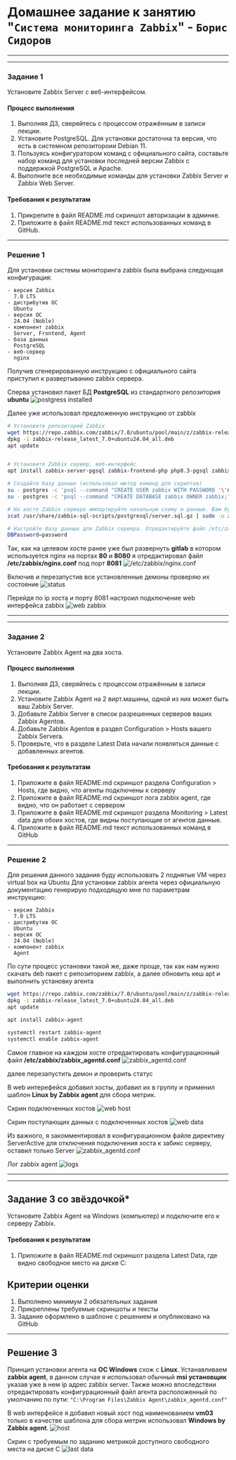 # Домашнее задание к занятию "`Система мониторинга Zabbix`" - `Борис Сидоров`
   
---
---

### Задание 1

Установите Zabbix Server с веб-интерфейсом.

#### Процесс выполнения
1. Выполняя ДЗ, сверяйтесь с процессом отражённым в записи лекции.
2. Установите PostgreSQL. Для установки достаточна та версия, что есть в системном репозитороии Debian 11.
3. Пользуясь конфигуратором команд с официального сайта, составьте набор команд для установки последней версии Zabbix с поддержкой PostgreSQL и Apache.
4. Выполните все необходимые команды для установки Zabbix Server и Zabbix Web Server.

#### Требования к результатам 
1. Прикрепите в файл README.md скриншот авторизации в админке.
2. Приложите в файл README.md текст использованных команд в GitHub.

---

### Решение 1

Для установки системы мониторинга zabbix была выбрана следующая конфигурация:
```
- версия Zabbix
  7.0 LTS
- дистрибутив ОС
  Ubuntu
- версия ОС
  24.04 (Noble)
- компонент zabbix
  Server, Frontend, Agent
- база данных
  PostgreSQL
- веб-сервер
  nginx
```

Получив сгенерированную инструкцию с официального сайта приступил к развертыванию zabbix сервера.

Сперва установил пакет БД **PostgreSQL** из стандартного репозитория **ubuntu**
![postgress installed](screen/hw-02.md/hw-02-1.1.png)

Далее уже использовал предложенную инструкцию от zabbix

```bash
# Установите репозиторий Zabbix
wget https://repo.zabbix.com/zabbix/7.0/ubuntu/pool/main/z/zabbix-release/zabbix-release_latest_7.0+ubuntu24.04_all.deb
dpkg -i zabbix-release_latest_7.0+ubuntu24.04_all.deb
apt update


# Установите Zabbix сервер, веб-интерфейс
apt install zabbix-server-pgsql zabbix-frontend-php php8.3-pgsql zabbix-nginx-conf zabbix-sql-scripts

# Создайте базу данных (использовал метод команд для скриптов)
su - postgres -c 'psql --command "CREATE USER zabbix WITH PASSWORD '\'пароль\'';"'
su - postgres -c 'psql --command "CREATE DATABASE zabbix OWNER zabbix;"'

# На хосте Zabbix сервера импортируйте начальную схему и данные. Вам будет предложено ввести недавно созданный пароль.
zcat /usr/share/zabbix-sql-scripts/postgresql/server.sql.gz | sudo -u zabbix psql zabbix

# Настройте базу данных для Zabbix сервера. Отредактируйте файл /etc/zabbix/zabbix_server.conf
DBPassword=password
```

Так, как на целевом хосте ранее уже был развернуть **gitlab** в котором используется nginx на портах **80** и **8080** я отредактировал файл **/etc/zabbix/nginx.conf** под порт **8081**
![/etc/zabbix/nginx.conf](screen/hw-02.md/hw-02-1.2.png)

Включив и перезапустив все установленные демоны проверяю их состояние
![status](screen/hw-02.md/hw-02-1.3.png)

Перейдя по ip хоста и порту 8081 настроил подключение web интерфейса zabbix
![web zabbix](screen/hw-02.md/hw-02-1.4.png)

---
---

### Задание 2

Установите Zabbix Agent на два хоста.

#### Процесс выполнения
1. Выполняя ДЗ, сверяйтесь с процессом отражённым в записи лекции.
2. Установите Zabbix Agent на 2 вирт.машины, одной из них может быть ваш Zabbix Server.
3. Добавьте Zabbix Server в список разрешенных серверов ваших Zabbix Agentов.
4. Добавьте Zabbix Agentов в раздел Configuration > Hosts вашего Zabbix Servera.
5. Проверьте, что в разделе Latest Data начали появляться данные с добавленных агентов.

#### Требования к результатам
1. Приложите в файл README.md скриншот раздела Configuration > Hosts, где видно, что агенты подключены к серверу
2. Приложите в файл README.md скриншот лога zabbix agent, где видно, что он работает с сервером
3. Приложите в файл README.md скриншот раздела Monitoring > Latest data для обоих хостов, где видны поступающие от агентов данные.
4. Приложите в файл README.md текст использованных команд в GitHub

---

### Решение 2

Для решения данного задания буду использовать 2 поднятые VM через virtual box на Ubuntu
Для установки zabbix агента через официальную документацию генерирую подходящую мне по параметрам инструкцию:
```
- версия Zabbix
  7.0 LTS
- дистрибутив ОС
  Ubuntu
- версия ОС
  24.04 (Noble)
- компонент zabbix
  Agent
```
По сути процесс установки такой же, даже проще, так как нам нужно скачать deb пакет с репозиторием zabbix, а далее обновить кеш apt и выполнить установку агента

```bash
wget https://repo.zabbix.com/zabbix/7.0/ubuntu/pool/main/z/zabbix-release/zabbix-release_latest_7.0+ubuntu24.04_all.deb
dpkg -i zabbix-release_latest_7.0+ubuntu24.04_all.deb
apt update

apt install zabbix-agent

systemctl restart zabbix-agent
systemctl enable zabbix-agent
```

Самое главное на каждом хосте отредактировать конфигурационный файл 
**/etc/zabbix/zabbix_agentd.conf**
![zabbix_agentd.conf](screen/hw-02.md/task-2/hw-02-2.1.png)

далее перезапустить демон и проверить статус

В web интерефейся добавил хосты, добавил их в группу и применил шаблон **Linux by Zabbix agent** для сбора метрик.

Скрин подключенных хостов
![web host](screen/hw-02.md/task-2/hw-02-2.2.png)

Скрин поступающих данных с подключенных хостов
![web data](screen/hw-02.md/task-2/hw-02-2.3.png)

Из важного, я закомментировал в конфигурационном файле директиву ServerActive для отключения подключения хоста к забикс серверу, оставил только Server
![zabbix_agentd.conf](screen/hw-02.md/task-2/hw-02-2.4.png)

Лог zabbix agent
![logs](screen/hw-02.md/task-2/hw-02-2.5.png)

---
---

## Задание 3 со звёздочкой*

Установите Zabbix Agent на Windows (компьютер) и подключите его к серверу Zabbix.

#### Требования к результатам
1. Приложите в файл README.md скриншот раздела Latest Data, где видно свободное место на диске C:

## Критерии оценки

1. Выполнено минимум 2 обязательных задания
2. Прикреплены требуемые скриншоты и тексты 
3. Задание оформлено в шаблоне с решением и опубликовано на GitHub

---

## Решение 3

Принцип установки агента на **ОС Windows** схож с **Linux**. Устанавливаем **zabbix agent**, в данном случае я использовал обычный **msi установщик** указав уже в нем ip адрес zabbix server. Также можно впоследствии отредактировать конфигурационный файл агента расположенный по умолчанию по пути:
`"C:\Program Files\Zabbix Agent\zabbix_agentd.conf"`

В web интерфейсе я добавил новый хост под наименованием **vm03** только в качестве шаблона для сбора метрик использовал **Windows by Zabbix agent**.
![host](screen/hw-02.md/task-3/hw-02-3.2.png)

Скрин с требуемым по заданию метрикой доступного свободного места на диске С
![last data](screen/hw-02.md/task-3/hw-02-3.1.png)